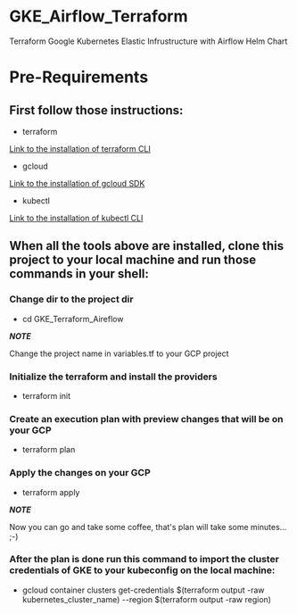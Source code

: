 # GKE_Airflow_Terraform
Terraform Google Kubernetes Elastic Infrustructure with Airflow Helm Chart

# Pre-Requirements

## First follow those instructions:

* terraform

[Link to the installation of terraform CLI](https://learn.hashicorp.com/tutorials/terraform/install-cli)

* gcloud

[Link to the installation of gcloud SDK](https://cloud.google.com/sdk/docs/install)

* kubectl

[Link to the installation of kubectl CLI](https://kubernetes.io/docs/tasks/tools/)

## When all the tools above are installed, clone this project to your local machine and run those commands in your shell:

### Change dir to the project dir
* cd GKE_Terraform_Aireflow

***NOTE***

Change the project name in variables.tf to your GCP project

### Initialize the terraform and install the providers
* terraform init

### Create an execution plan with preview changes that will be on your GCP 
* terraform plan

### Apply the changes on your GCP
* terraform apply

***NOTE***

Now you can go and take some coffee, that's plan will take some minutes... ;-)

### After the plan is done run this command to import the cluster credentials of GKE to your kubeconfig on the local machine:

* gcloud container clusters get-credentials $(terraform output -raw kubernetes_cluster_name) --region $(terraform output -raw region)
